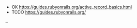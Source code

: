 + OK https://guides.rubyonrails.org/active_record_basics.html
+ TODO https://guides.rubyonrails.org/

...

